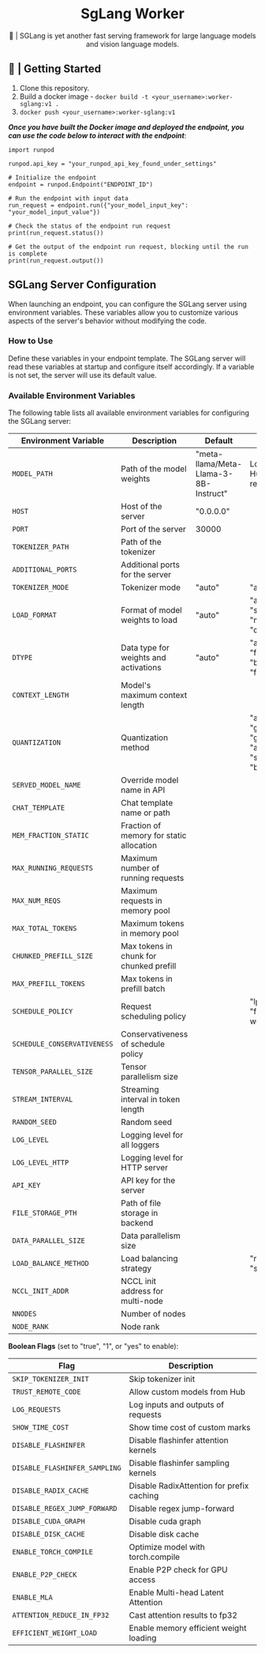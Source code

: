 <div align="center">

<h1> SgLang Worker</h1>

🚀 | SGLang is yet another fast serving framework for large language models and vision language models.
</div>

## 📖 | Getting Started

1. Clone this repository.
2. Build a docker image - ```docker build -t <your_username>:worker-sglang:v1 .```
3. ```docker push <your_username>:worker-sglang:v1```


***Once you have built the Docker image and deployed the endpoint, you can use the code below to interact with the endpoint***: 

```
import runpod

runpod.api_key = "your_runpod_api_key_found_under_settings"

# Initialize the endpoint
endpoint = runpod.Endpoint("ENDPOINT_ID")

# Run the endpoint with input data
run_request = endpoint.run({"your_model_input_key": "your_model_input_value"})

# Check the status of the endpoint run request
print(run_request.status())

# Get the output of the endpoint run request, blocking until the run is complete
print(run_request.output()) 
```


## SGLang Server Configuration
When launching an endpoint, you can configure the SGLang server using environment variables. These variables allow you to customize various aspects of the server's behavior without modifying the code.

### How to Use

Define these variables in your endpoint template.
The SGLang server will read these variables at startup and configure itself accordingly.
If a variable is not set, the server will use its default value.

### Available Environment Variables
The following table lists all available environment variables for configuring the SGLang server:


| Environment Variable | Description | Default | Options |
|----------------------|-------------|---------|---------|
| `MODEL_PATH` | Path of the model weights | "meta-llama/Meta-Llama-3-8B-Instruct" | Local folder or Hugging Face repo ID |
| `HOST` | Host of the server | "0.0.0.0" | |
| `PORT` | Port of the server | 30000 | |
| `TOKENIZER_PATH` | Path of the tokenizer | | |
| `ADDITIONAL_PORTS` | Additional ports for the server | | |
| `TOKENIZER_MODE` | Tokenizer mode | "auto" | "auto", "slow" |
| `LOAD_FORMAT` | Format of model weights to load | "auto" | "auto", "pt", "safetensors", "npcache", "dummy" |
| `DTYPE` | Data type for weights and activations | "auto" | "auto", "half", "float16", "bfloat16", "float", "float32" |
| `CONTEXT_LENGTH` | Model's maximum context length | | |
| `QUANTIZATION` | Quantization method | | "awq", "fp8", "gptq", "marlin", "gptq_marlin", "awq_marlin", "squeezellm", "bitsandbytes" |
| `SERVED_MODEL_NAME` | Override model name in API | | |
| `CHAT_TEMPLATE` | Chat template name or path | | |
| `MEM_FRACTION_STATIC` | Fraction of memory for static allocation | | |
| `MAX_RUNNING_REQUESTS` | Maximum number of running requests | | |
| `MAX_NUM_REQS` | Maximum requests in memory pool | | |
| `MAX_TOTAL_TOKENS` | Maximum tokens in memory pool | | |
| `CHUNKED_PREFILL_SIZE` | Max tokens in chunk for chunked prefill | | |
| `MAX_PREFILL_TOKENS` | Max tokens in prefill batch | | |
| `SCHEDULE_POLICY` | Request scheduling policy | | "lpm", "random", "fcfs", "dfs-weight" |
| `SCHEDULE_CONSERVATIVENESS` | Conservativeness of schedule policy | | |
| `TENSOR_PARALLEL_SIZE` | Tensor parallelism size | | |
| `STREAM_INTERVAL` | Streaming interval in token length | | |
| `RANDOM_SEED` | Random seed | | |
| `LOG_LEVEL` | Logging level for all loggers | | |
| `LOG_LEVEL_HTTP` | Logging level for HTTP server | | |
| `API_KEY` | API key for the server | | |
| `FILE_STORAGE_PTH` | Path of file storage in backend | | |
| `DATA_PARALLEL_SIZE` | Data parallelism size | | |
| `LOAD_BALANCE_METHOD` | Load balancing strategy | | "round_robin", "shortest_queue" |
| `NCCL_INIT_ADDR` | NCCL init address for multi-node | | |
| `NNODES` | Number of nodes | | |
| `NODE_RANK` | Node rank | | |

**Boolean Flags** (set to "true", "1", or "yes" to enable):

| Flag | Description |
|------|-------------|
| `SKIP_TOKENIZER_INIT` | Skip tokenizer init |
| `TRUST_REMOTE_CODE` | Allow custom models from Hub |
| `LOG_REQUESTS` | Log inputs and outputs of requests |
| `SHOW_TIME_COST` | Show time cost of custom marks |
| `DISABLE_FLASHINFER` | Disable flashinfer attention kernels |
| `DISABLE_FLASHINFER_SAMPLING` | Disable flashinfer sampling kernels |
| `DISABLE_RADIX_CACHE` | Disable RadixAttention for prefix caching |
| `DISABLE_REGEX_JUMP_FORWARD` | Disable regex jump-forward |
| `DISABLE_CUDA_GRAPH` | Disable cuda graph |
| `DISABLE_DISK_CACHE` | Disable disk cache |
| `ENABLE_TORCH_COMPILE` | Optimize model with torch.compile |
| `ENABLE_P2P_CHECK` | Enable P2P check for GPU access |
| `ENABLE_MLA` | Enable Multi-head Latent Attention |
| `ATTENTION_REDUCE_IN_FP32` | Cast attention results to fp32 |
| `EFFICIENT_WEIGHT_LOAD` | Enable memory efficient weight loading |
